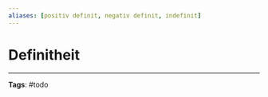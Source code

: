 ```yaml
---
aliases: [positiv definit, negativ definit, indefinit]
---
```


# Definitheit

---

**Tags**: #todo
